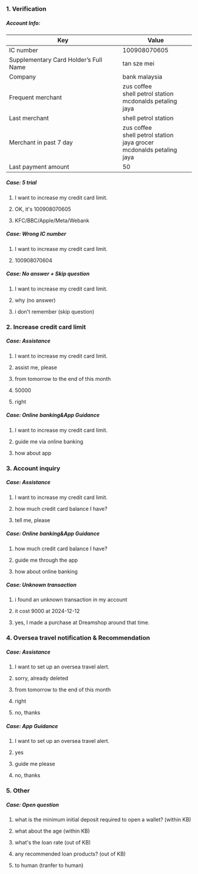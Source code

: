 ### 1. Verification

##### Account **Info**:

| Key                                   | Value                                                                           |
| ------------------------------------- | ------------------------------------------------------------------------------- |
| IC number                             | 100908070605                                                                    |
| Supplementary Card Holder’s Full Name | tan sze mei                                                                     |
| Company                               | bank malaysia                                                                   |
| Frequent merchant                     | zus coffee<br/>shell petrol station<br/>mcdonalds petaling jaya                 |
| Last merchant                         | shell petrol station                                                            |
| Merchant in past 7 day                | zus coffee<br/>shell petrol station<br/>jaya grocer<br/>mcdonalds petaling jaya |
| Last payment amount                   | 50                                                                              |

##### Case: 5 trial

1. I want to increase my credit card limit.

2. OK, it's 100908070605

3. KFC/BBC/Apple/Meta/Webank

##### Case: Wrong IC number

1. I want to increase my credit card limit.

2. 100908070604

##### Case: No answer + Skip question

1. I want to increase my credit card limit.

2. why (no answer)

3. i don't remember (skip question)

### 2. Increase credit card limit

##### Case: Assistance

1. I want to increase my credit card limit.

2. assist me, please

3. from tomorrow to the end of this month

4. 50000

5. right

##### Case: Online banking&App Guidance

1. I want to increase my credit card limit.

2. guide me via online banking

3. how about app

### 3. Account inquiry

##### Case: Assistance

1. I want to increase my credit card limit.

2. how much credit card balance I have?

3. tell me, please

##### Case: Online banking&App Guidance

1. how much credit card balance I have?

2. guide me through the app

3. how about online banking

##### Case: Unknown transaction

1. i found an unknown transaction in my account

2. it cost 9000 at 2024-12-12

3. yes, I made a purchase at Dreamshop around that time.

### 4. Oversea travel notification & Recommendation

##### Case: Assistance

1. I want to set up an oversea travel alert.

2. sorry, already deleted

3. from tomorrow to the end of this month

4. right

5. no, thanks

##### Case: App Guidance

1. I want to set up an oversea travel alert.

2. yes

3. guide me please

4. no, thanks

### 5. Other

##### Case: Open question

1. what is the minimum initial deposit required to open a wallet? (within KB)

2. what about the age (within KB)

3. what's the loan rate (out of KB)

4. any recommended loan products? (out of KB)

5. to human (tranfer to human)
